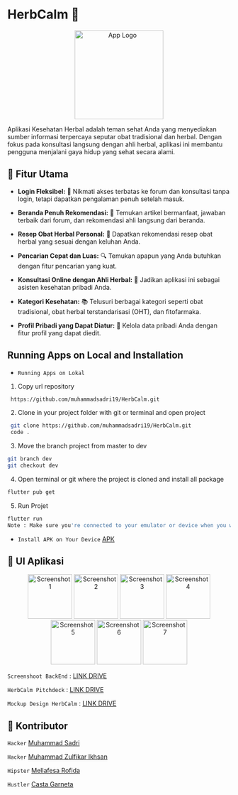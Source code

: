 # HerbCalm 🌿

<p align="center">
  <img src="https://firebasestorage.googleapis.com/v0/b/herbcalm-9227b.appspot.com/o/assets%2Flogo.png?alt=media&token=432d431a-aad8-4e86-b3c7-a1b8e1b243ca" alt="App Logo" width="200" />
</p>

Aplikasi Kesehatan Herbal adalah teman sehat Anda yang menyediakan sumber informasi terpercaya seputar obat tradisional dan herbal. Dengan fokus pada konsultasi langsung dengan ahli herbal, aplikasi ini membantu pengguna menjalani gaya hidup yang sehat secara alami.

## 🌟 Fitur Utama

- **Login Fleksibel:** 🚪 Nikmati akses terbatas ke forum dan konsultasi tanpa login, tetapi dapatkan pengalaman penuh setelah masuk.

- **Beranda Penuh Rekomendasi:** 🏡 Temukan artikel bermanfaat, jawaban terbaik dari forum, dan rekomendasi ahli langsung dari beranda.

- **Resep Obat Herbal Personal:** 🌱 Dapatkan rekomendasi resep obat herbal yang sesuai dengan keluhan Anda.

- **Pencarian Cepat dan Luas:** 🔍 Temukan apapun yang Anda butuhkan dengan fitur pencarian yang kuat.

- **Konsultasi Online dengan Ahli Herbal:** 💬 Jadikan aplikasi ini sebagai asisten kesehatan pribadi Anda.

- **Kategori Kesehatan:** 📚 Telusuri berbagai kategori seperti obat tradisional, obat herbal terstandarisasi (OHT), dan fitofarmaka.

- **Profil Pribadi yang Dapat Diatur:** 👤 Kelola data pribadi Anda dengan fitur profil yang dapat diedit.



## Running Apps on Local and Installation
- `Running Apps on Lokal`
1. Copy url repository
```bash
 https://github.com/muhammadsadri19/HerbCalm.git
```
2. Clone in your project folder with git or terminal and open project
```bash
 git clone https://github.com/muhammadsadri19/HerbCalm.git
 code .
```
3. Move the branch project from master to dev
```bash
git branch dev
git checkout dev
```
4. Open terminal or git where the project is cloned and install all package
```bash
flutter pub get
```
5. Run Projet
```bash
flutter run
Note : Make sure you're connected to your emulator or device when you want to run the app.
```

- `Install APK on Your Device`
[APK]()

## 📱 UI Aplikasi

<p align="center">
  <img src="https://firebasestorage.googleapis.com/v0/b/herbcalm-9227b.appspot.com/o/ScreenshootApp%2F1.jpg?alt=media&token=e67e0d1b-a1c0-4f07-b4b7-b271f8ab75d2" alt="Screenshot 1" width="100" />
  <img src="https://firebasestorage.googleapis.com/v0/b/herbcalm-9227b.appspot.com/o/ScreenshootApp%2F2.jpg?alt=media&token=1f336932-00b4-4110-a1d8-7ffc46f6b02d" alt="Screenshot 2" width="100" />
  <img src="https://firebasestorage.googleapis.com/v0/b/herbcalm-9227b.appspot.com/o/ScreenshootApp%2F3.jpg?alt=media&token=157784e0-3ebf-48b6-b538-3af58633ac6d" alt="Screenshot 3" width="100" />
  <img src="https://firebasestorage.googleapis.com/v0/b/herbcalm-9227b.appspot.com/o/ScreenshootApp%2F4.jpg?alt=media&token=38d4465d-4863-444c-b709-d98a30aab71a" alt="Screenshot 4" width="100" />
  <img src="https://firebasestorage.googleapis.com/v0/b/herbcalm-9227b.appspot.com/o/ScreenshootApp%2F5.jpg?alt=media&token=ec45f37e-ccc0-4f49-b09a-79dc83d0a090" alt="Screenshot 5" width="100" />
  <img src="https://firebasestorage.googleapis.com/v0/b/herbcalm-9227b.appspot.com/o/ScreenshootApp%2F6.jpg?alt=media&token=9bdae3ce-7033-44eb-be71-531f86f60e8c" alt="Screenshot 6" width="100" />
  <img src="https://firebasestorage.googleapis.com/v0/b/herbcalm-9227b.appspot.com/o/ScreenshootApp%2F7.jpg?alt=media&token=31ec1725-16da-45cc-a8bb-3faf5622bead" alt="Screenshot 7" width="100" />
</p>

`Screenshoot BackEnd`
: [LINK DRIVE](https://drive.google.com/drive/folders/1bD97v8_nVrmp0R5qzsXxrx78-CwqQfVj?usp=sharing)

`HerbCalm Pitchdeck`
: [LINK DRIVE](https://drive.google.com/drive/folders/1TJkYSYqZuC1v2zH5oIS-WrxFJWCMwQSn?usp=sharing)

`Mockup Design HerbCalm`
: [LINK DRIVE](https://drive.google.com/drive/folders/1diLqCF9hyAxM3uWIhcQg7Yl2h1R9w8jf?usp=sharing)

## 🤝 Kontributor

`Hacker`
[Muhammad Sadri](https://github.com/muhammadsadri19)

`Hacker`
[Muhammad Zulfikar Ikhsan](https://github.com/MuhammadZulfikarIkhsan8)

`Hipster`
[Mellafesa Rofida](https://github.com/Mellafesa)

`Hustler`
[Casta Garneta](https://github.com/castagh)
   
